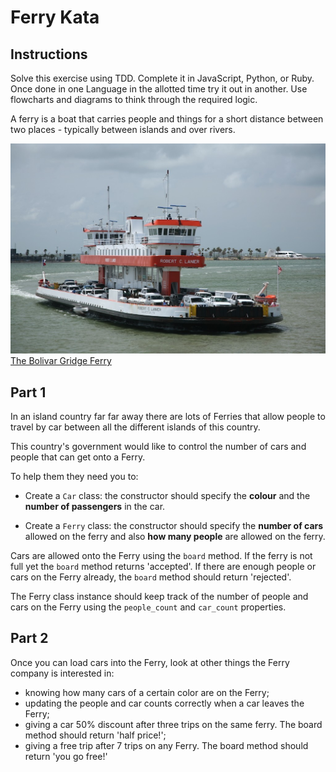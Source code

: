 # Ferry Kata

## Instructions

Solve this exercise using TDD. Complete it in JavaScript, Python, or Ruby. Once done in one Language in the allotted time try it out in another. Use flowcharts and diagrams to think through the required logic.

A ferry is a boat that carries people and things for a short distance between two places - typically between islands and over rivers.

![Ferry](https://github.com/codex-academy/FerryKata/blob/gh-pages/img/ferry.jpg?raw=true)
[The Bolivar Gridge Ferry](https://en.wikipedia.org/wiki/Bolivar_Bridge)


## Part 1

In an island country far far away there are lots of Ferries that allow people to travel by car between all the different islands of this country.

This country's government would like to control the number of cars and people that can get onto a Ferry.

To help them they need you to:

* Create a `Car` class: the constructor should specify the **colour** and  the **number of passengers** in the car.

* Create a `Ferry` class: the constructor should specify the **number of cars** allowed on the ferry and also **how many people** are allowed on the ferry.

Cars are allowed onto the Ferry using the `board` method. If the ferry is not full yet the `board` method returns 'accepted'. If there are enough people or cars on the Ferry already, the `board` method should return 'rejected'.

The Ferry class instance should keep track of the number of people and cars on the Ferry using the `people_count` and `car_count` properties.

## Part 2

Once you can load cars into the Ferry, look at other things the Ferry company is interested in:

* knowing how many cars of a certain color are on the Ferry;
* updating the people and car counts correctly when a car leaves the Ferry;
* giving a car 50% discount after three trips on the same ferry. The board method should return 'half price!';
* giving a free trip after 7 trips on any Ferry. The board method should return 'you go free!'



